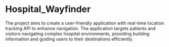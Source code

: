 # Hospital_Wayfinder
The project aims to create a user-friendly application with real-time location tracking API to enhance navigation. The application targets patients and visitors navigating complex hospital environments, providing building information and guiding users to their destinations efficiently. 
